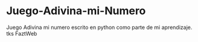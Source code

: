 # Juego-Adivina-mi-Numero
Juego Adivina mi numero escrito en python como parte de mi aprendizaje. tks FaztWeb
